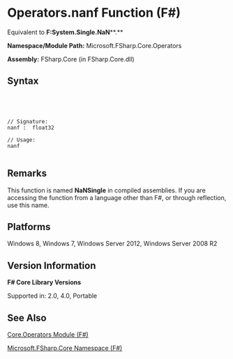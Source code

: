 # Operators.nanf Function (F#)

Equivalent to **F:System.Single.NaN****.**

**Namespace/Module Path:** Microsoft.FSharp.Core.Operators

**Assembly:** FSharp.Core (in FSharp.Core.dll)


## Syntax



```




// Signature:
nanf :  float32

// Usage:
nanf


```





## Remarks
This function is named **NaNSingle** in compiled assemblies. If you are accessing the function from a language other than F#, or through reflection, use this name.


## Platforms
Windows 8, Windows 7, Windows Server 2012, Windows Server 2008 R2


## Version Information
**F# Core Library Versions**

Supported in: 2.0, 4.0, Portable




## See Also
[Core.Operators Module &#40;F&#35;&#41;](Core.Operators-Module-%5BFSharp%5D.md)

[Microsoft.FSharp.Core Namespace &#40;F&#35;&#41;](Microsoft.FSharp.Core-Namespace-%5BFSharp%5D.md)


